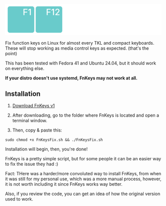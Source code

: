 ![FnKeys Logo](https://github.com/ivandfx/fnkeys/blob/main/fnkeys_logo.png?raw=true)

Fix function keys on Linux for almost every TKL and compact keyboards. These will stop working as media control keys as expected. (that's the point)

This has been tested with Fedora 41 and Ubuntu 24.04, but it should work on everything else.

**If your distro doesn't use systemd, FnKeys may not work at all.**

## Installation
1. [Download FnKeys v1](https://github.com/ivandfx/fnkeys/releases/download/v1/FnKeysFix.sh)

2. After downloading, go to the folder where FnKeys is located and open a terminal window.

3. Then, copy & paste this:

```
sudo chmod +x FnKeysFix.sh && ./FnKeysFix.sh
```

Installation will begin, then, you're done!

FnKeys is a pretty simple script, but for some people it can be an easier way to fix the issue they had :)

Fact: THere was a harder/more convoluted way to install FnKeys, from when it was still for my personal use, which was a more manual process, however, it is not worth including it since FnKeys works way better.

Also, if you review the code, you can get an idea of ​​how the original version used to work.
